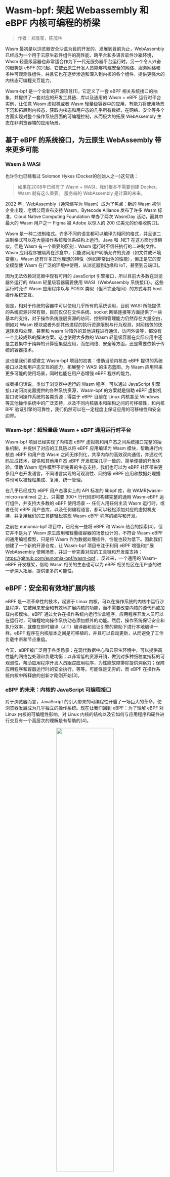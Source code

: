 # Wasm-bpf: 架起 Webassembly 和 eBPF 内核可编程的桥梁

> 作者：郑昱笙，陈茂林

Wasm 最初是以浏览器安全沙盒为目的开发的，发展到目前为止，WebAssembly 已经成为一个用于云原生软件组件的高性能、跨平台和多语言软件沙箱环境，Wasm 轻量级容器也非常适合作为下一代无服务器平台运行时。另一个令人兴奋的趋势是 eBPF 的兴起，它使云原生开发人员能够构建安全的网络、服务网格和多种可观测性组件，并且它也在逐步渗透和深入到内核的各个组件，提供更强大的内核态可编程交互能力。

Wasm-bpf 是一个全新的开源项目[1]，它定义了一套 eBPF 相关系统接口的抽象，并提供了一套对应的开发工具链、库以及通用的 Wasm + eBPF 运行时平台实例，让任意 Wasm 虚拟机或者 Wasm 轻量级容器中的应用，有能力将使用场景下沉和拓展到内核态，获取内核态和用户态的几乎所有数据，在网络、安全等多个方面实现对整个操作系统层面的可编程控制，从而极大的拓展 WebAssembly 生态在非浏览器端的应用场景。

## 基于 eBPF 的系统接口，为云原生 WebAssembly 带来更多可能

### Wasm & WASI

也许你也已经看过 Solomon Hykes (Docker的创始人之一)这句话：

> 如果在2008年已经有了 Wasm + WASI，我们根本不需要创建 Docker。 Wasm 就有这么重要。 服务端的 WebAssembly 是计算的未来。

2022 年，WebAssembly（通常缩写为 Wasm）成为了焦点：新的 Wasm 初创企业出现，老牌公司宣布支持 Wasm，Bytecode Alliance 发布了许多 Wasm 标准，Cloud Native Computing Foundation 举办了两次 WasmDay 活动，而其中最大的 Wasm 用户之一 Figma 被 Adobe 以惊人的 200 亿美元的价格收购[2]。

Wasm 是一种二进制格式。许多不同的语言都可以编译为相同的格式，并且该二进制格式可以在大量操作系统和体系结构上运行。Java 和 .NET 在这方面也很相似，但是 Wasm 有一个重要的区别：Wasm 运行时不信任执行的二进制文件。Wasm 应用程序被隔离在沙盒中，只能访问用户明确允许的资源（如文件或环境变量）。Wasm 还有许多其他理想的特性（例如非常出色的性能），但正是它的安全模型使 Wasm 在广泛的环境中使用，从浏览器到边缘和 IoT，甚至到云端[3]。

因为无法依赖浏览器中现有可用的 JavaScript 引擎接口，所以目前大多数在浏览器外运行的 Wasm 轻量级容器需要使用 WASI（WebAssembly 系统接口）。这些运行时允许 Wasm 应用程序以与 POSIX 类似（但不完全相同）的方式与其 host 操作系统交互。

但是，相对于传统的容器中可以使用几乎所有的系统调用，目前 WASI 所能提供的系统资源非常有限，目前仅仅在文件系统、socket 网络连接等方面提供了一些基本的支持，对于操作系统底层资源的访问、控制和管理能力仍然存在大量空白，例如对 Wasm 模块或者外部其他进程的执行资源限制与行为观测，对网络包的快速转发和处理，甚至和 wasm 沙箱外的其他进程进行通信，访问外设等，都没有一个比较成熟的解决方案。这也使得大多数的 Wasm 轻量级容器在实际应用中还是主要集中于纯粹的计算密集型应用，而在网络、安全等方面，还是需要依赖于传统的容器技术。

这也是我们希望建立 Wasm-bpf 项目的初衷：借助当前内核态 eBPF 提供的系统接口以及和用户态交互的能力，拓展整个 WASI 的生态蓝图，为 Wasm 应用带来更多可能的使用场景，同时也能在用户态增强 eBPF 程序的能力。

或者换句话说，类似于浏览器中运行的 Wasm 程序，可以通过 JavaScript 引擎接口访问浏览器提供的各种系统资源，Wasm-bpf 的方案就是借助 eBPF 虚拟机接口访问操作系统的各类资源；得益于 eBPF 目前在 Linux 内核甚至 Windows 等其他操作系统中的广泛支持，以及不同内核版本和架构之间的可移植性，和内核 BPF 验证引擎的可靠性，我们仍然可以在一定程度上保证应用的可移植性和安全边界。

### Wasm-bpf：超轻量级 Wasm + eBPF 通用运行时平台

Wasm-bpf 项目已经实现了内核态 eBPF 虚拟机和用户态之间系统接口完整的抽象机制，并提供了对应的工具链以将 eBPF 应用编译为 Wasm 模块，帮助进行内核态 eBPF 和用户态 Wasm 之间无序列化，共享内存的高效双向通信，并通过代码生成技术，提供和其他用户态 eBPF 开发框架几乎一致的、简单便捷的开发体验。借助 Wasm 组件模型不断完善的生态支持，我们也可以为 eBPF 社区带来更多用户态开发语言，不同语言实现的可观测性、网络等 eBPF 应用和数据处理插件也可以被轻松集成、复用、统一管理。

在几乎已经成为 eBPF 用户态事实上的 API 标准的 libbpf 库，和 WAMR(wasm-micro-runtime) 之上，只需要 300+ 行代码即可构建完整的通用 Wasm-eBPF 运行组件，并支持大多数的 eBPF 使用场景 -- 任何人用任何主流 Wasm 运行时，或者任何 eBPF 用户态库，以及任何编程语言，都可以轻松添加对应的虚拟机支持，并复用我们的工具链轻松实现 Wasm-eBPF 程序的编写和开发。

之前在 eunomia-bpf 项目中，已经有一些将 eBPF 和 Wasm 结合的探索[4]，但它并不是为了 Wasm 原生应用和轻量级容器的场景设计的，不符合 Wasm-eBPF 的通用编程模型，只是将 Wasm 作为数据处理插件，性能也较为低下。因此我们创建了一个新的开源仓库，让 Wasm-bpf 项目专注于利用 eBPF 增强和扩展 WebAssembly 使用场景，并进一步完善对应的工具链和开发库支持：<https://github.com/eunomia-bpf/wasm-bpf> 。反过来，一个通用的 Wasm-eBPF 开发框架，借助 Wasm 相关的生态也可以为 eBPF 相关社区在用户态的进一步深入拓展，提供更多的可能性。

## eBPF：安全和有效地扩展内核

eBPF 是一项革命性的技术，起源于 Linux 内核，可以在操作系统的内核中运行沙盒程序。它被用来安全和有效地扩展内核的功能，而不需要改变内核的源代码或加载内核模块。eBPF 通过允许在操作系统内运行沙盒程序，应用程序开发人员可以在运行时，可编程地向操作系统动态添加额外的功能。然后，操作系统保证安全和执行效率，就像在即时编译（JIT）编译器和验证引擎的帮助下进行本地编译一样。eBPF 程序在内核版本之间是可移植的，并且可以自动更新，从而避免了工作负载中断和节点重启。

今天，eBPF被广泛用于各类场景：在现代数据中心和云原生环境中，可以提供高性能的网络包处理和负载均衡；以非常低的资源开销，做到对多种细粒度指标的可观测性，帮助应用程序开发人员跟踪应用程序，为性能故障排除提供洞察力；保障应用程序和容器运行时的安全执行，等等。可能性是无穷的，而 eBPF 在操作系统内核中所释放的创新才刚刚开始[3]。

### eBPF 的未来：内核的 JavaScript 可编程接口

对于浏览器而言，JavaScript 的引入带来的可编程性开启了一场巨大的革命，使浏览器发展成为几乎独立的操作系统。现在让我们回到 eBPF：为了理解 eBPF 对 Linux 内核的可编程性影响，对 Linux 内核的结构以及它如何与应用程序和硬件进行交互有一个高层次的理解是有帮助的[4]。

<div align="center">
<img src=https://ebpf.io/static/kernel_arch-c0be6286222dcd0e6e45250d2d9a87fd.png width=60% />
</div>

Linux 内核的主要目的是抽象出硬件或虚拟硬件，并提供一个一致的API（系统调用），允许应用程序运行和共享资源。为了实现这个目的，我们维护了一系列子系统和层，以分配这些责任[5]。每个子系统通常允许某种程度的配置，以考虑到用户的不同需求。如果不能配置所需的行为，就需要改变内核，从历史上看，改变内核的行为，或者让用户编写的程序能够在内核中运行，就有两种选择:

| 本地支持内核模块                                                                                | 写一个内核模块                                                                          |
| ----------------------------------------------------------------------------------------------- | --------------------------------------------------------------------------------------- |
| 改变内核源代码，并说服Linux内核社区相信这种改变是必要的。等待几年，让新的内核版本成为一种商品。 | 定期修复它，因为每个内核版本都可能破坏它。由于缺乏安全边界，冒着破坏你的Linux内核的风险 |

实际上，两种方案都不常用，前者成本太高，后者则几乎没有可移植性。

有了 eBPF，就有了一个新的选择，可以重新编程 Linux 内核的行为，而不需要改变内核的源代码或加载内核模块，同时保证在不同内核版本之间一定程度上的行为一致性和兼容性、以及安全性[6]。为了实现这个目的，eBPF 程序也需要有一套对应的 API，允许用户定义的应用程序运行和共享资源 --- 换句话说，某种意义上讲 eBPF 虚拟机也提供了一套类似于系统调用的机制，借助 eBPF 和用户态通信的机制，Wasm 虚拟机和用户态应用也可以获得这套“系统调用”的完整使用权，一方面能可编程地扩展传统的系统调用的能力，另一方面能在网络、文件系统等许多层次实现更高效的可编程 IO 处理。

![new-os](new-os-model.jpg)

正如上图所示，当今的 Linux 内核正在向一个新的内核模型演化：用户定义的应用程序可以在内核态和用户态同时执行，用户态通过传统的系统调用访问系统资源，内核态则通过 BPF Helper Calls 和系统的各个部分完成交互。截止 2023 年初，内核中的 eBPF 虚拟机中已经有 220 多个Helper 系统接口，涵盖了非常多的应用场景。

值得注意的是，BPF Helper Call 和系统调用二者并不是竞争关系，它们的编程模型和有性能优势的场景完全不同，也不会完全替代对方。对 Wasm 和 Wasi 相关生态来说，情况也类似，专门设计的 wasi 接口需要经历一个漫长的标准化过程，但可能在特定场景能为用户态应用获取更佳的性能和可移植性保证，而 eBPF 在保证沙箱本质和可移植性的前提下，可以提供一个快速灵活的扩展系统接口的方案。

目前的 eBPF 仍然处于早期阶段，但是借助当前 eBPF 提供的内核接口和用户态交互的能力，经由 Wasm-bpf 的系统接口转换，Wasm 虚拟机中的应用已经几乎有能力获取内核以及用户态任意一个函数调用的数据和返回值（kprobe，uprobe...）；以很低的代价收集和理解所有系统调用，并获取所有网络操作的数据包和套接字级别的数据（tracepoint，socket...）；在网络包处理解决方案中添加额外的协议分析器，并轻松地编程任何转发逻辑（XDP，TC...），以满足不断变化的需求，而无需离开Linux内核的数据包处理环境。

不仅如此，eBPF 还有能力往用户空间任意进程的任意地址写入数据（bpf_probe_write_user[7]），有限度地修改内核函数的返回值（bpf_override_return[8]），甚至在内核态直接执行某些系统调用[9]；所幸的是，eBPF 在加载进内核之前对字节码会进行严格的安全检查，确保没有内存越界等操作，同时，许多可能会扩大攻击面、带来安全风险的功能都是需要在编译内核时明确选择启用才能使用的；在 Wasm 虚拟机将字节码加载进内核之前，也可以明确选择启用或者禁用某些 eBPF 功能，以确保沙箱的安全性。

所有的这些场景都不需要离开 Wasm 轻量级容器：不像传统的使用 Wasm 作为数据处理或者控制插件的应用中，这些步骤由 Wasm 虚拟机外的逻辑实现，现在可以在 Wasm 轻量级容器中实现对 eBPF 以及 eBPF 能访问的几乎所有系统资源，完整的控制和交互，甚至实时生成 eBPF 代码改变内核的行为逻辑，实现整个系统从用户态扩展到内核态的可编程性。

## Wasm 对 eBPF 的用户态增强：组件模型

标准很少是一个生态系统中最令人兴奋的部分。而且，随着 “组件模型” 这样的名字，激起兴奋感确实是一项艰巨的任务。但是，在这个乏味的名字背后是 Wasm 为软件世界带来的最重要的创新。

组件模型描述了 Wasm 二进制文件之间如何交互的方式。更具体地说，两个组件可以告诉对方它们提供的服务以及需要履行的期望。然后，Wasm 模块可以利用彼此的能力。这为软件开发人员提供了一种新的建立应用程序的方式。开发人员可以声明应用程序所需的组件（或者更抽象地说，应用程序所需的功能），然后 Wasm 运行时可以代表用户组装正确的组件集合。组件模型正在迅速成熟，已经出现了参考实现。2023 年将是组件模型开始重新定义我们如何编写软件的一年[10]。

借助 Wasm 的相关生态，尤其是基于 Wasm 的轻量级容器技术、组件模型，我们同样也可以给 eBPF 的应用赋予如下特性：

- `可移植`：让 eBPF 工具和应用完全平台无关、可移植，不需要进行重新编译即可以跨平台分发；
- `隔离性`：借助 Wasm 的可靠性和隔离性，让 eBPF 程序的加载和执行、以及用户态的数据处理流程更加安全可靠；事实上一个 eBPF 应用的用户态控制代码、数据处理代码的部分通常远远多于内核态；
- `包管理`：借助 Wasm 的生态和工具链，完成 eBPF 程序或工具的分发、管理、加载等工作，目前 eBPF 程序或工具生态也缺乏一个通用的包管理或插件管理系统；
- `跨语言`：目前 eBPF 程序由多种用户态语言开发（如 Go\Rust\C\C++\Python 等），超过 30 种编程语言可以被编译成 WebAssembly 模块，可以允许各种背景的开发人员（C、Go、Rust、Java、TypeScript 等）用他们选择的语言编写 eBPF 的用户态程序，而不需要学习新的语言，甚至我们可以将 Wasm 动态翻译为 eBPF 程序，加载进入内核，或者在 Wasm 轻量级容器中直接生成 eBPF 字节码；
- `敏捷性`：对于大型的 eBPF 应用程序，可以使用 Wasm 作为插件扩展平台：扩展程序可以在运行时直接从控制平面交付和重新加载。这不仅意味着每个人都可以使用官方和未经修改的应用程序来加载自定义扩展，而且任何 eBPF 程序的错误修复和/或更新都可以在运行时推送和/或测试，而不需要更新和/或重新部署一个新的二进制；对于可观测性应用来说，需要更新数据处理插件，也无需经历重新编译部署整个应用程序的过程；
- `轻量级`：WebAssembly 微服务消耗 1% 的资源，与 Linux 容器应用相比，冷启动的时间是 1%；对于大量的小型 eBPF 程序需要快速部署和停止的场景，Wasm 的轻量级特性可以大大降低系统的资源开销。

我们已经在 LMP 项目的 eBPF Hub 中，有一些创建符合 OCI 标准的 Wasm-eBPF 应用程序，并利用 ORAS 简化扩展 eBPF 应用开发，分发、加载、运行能力的尝试[11]，以及基于 Wasm 同时使用多种不同语言开发 eBPF 的用户态数据处理插件的实践，基于最新的 Wasm-bpf 框架，有更多的探索性工作可以继续展开。

## 用户空间和 eBPF 程序的交互流程

eBPF 程序是以函数为单位的、事件驱动的，当内核或用户空间应用程序通过某个 hook 点时就会运行特定的 eBPF 程序。要使用一个 eBPF 程序，首先我们需要使用 clang/LLVM 工具链将对应的源代码编译为 bpf 字节码，其中包含对应的数据结构定义、maps 和 progs 定义，progs 即程序段，maps 可以用来存储数据或者和用户空间实现双向通信。之后，我们可以借助用户态的开发框架和加载框架，实现完整的 eBPF 应用。

### 通常的用户态 eBPF 开发框架

对于一个完整的 eBPF 应用，通常需要包含用户态和内核态两部分：

- 用户态程序需要通过一系列系统调用跟内核进行交互（主要是 bpf 系统调用），创建对应的 map 以在内核态保存数据或和用户态通信，根据配置动态选择加载不同的程序段，动态修改字节码或配置 eBPF 程序的参数，将对应的字节码信息加载进内核，通过验证器确保安全性，并通过 maps 和内核之间实现双向通信，通过 ring buffer / perf buffer 之类的机制从内核态向用户态传递数据（或者反之）。
- 内核态主要负责具体的计算逻辑与数据收集。

<div align="center">
<img src=https://ebpf.io/static/libbpf-ee03b2f4d79b197554fa00671e67129d.png width=60% />
</div>

### 在用户态 Wasm-eBPF 系统接口之上定义的全新 eBPF 开发框架

这个项目本质上可以说是希望把 Wasm 沙箱当做在操作系统之上建立的另一个用户态运行空间，让 Wasm 应用在沙箱中实现和通常用户态中运行的 eBPF 应用一样的编程模型和执行逻辑。Wasm-bpf 会需要一个在 host（沙箱外部）构建的运行时扩展，以及一些在沙箱内部被编译为 Wasm 字节码的运行时库来提供完整的支持。

![wasm](wasm-bpf-no-bcc.png)

要实现完备的开发模型，我们需要：

- 一个 Wasm 模块可以对应多个 eBPF 程序；
- 一个 eBPF 程序实例也可以被多个 Wasm 模块所共用；
- 可以将 eBPF 程序从 Wasm 沙箱中动态加载进内核、选择所需的挂载点挂载、卸载，控制多个 eBPF 字节码对象的完整生命周期，并支持大多数的 eBPF 程序类型；
- 可以通过多种类型的 Maps 和内核双向通信，支持大多数的 Maps 类型；
- 通过 ring buffer 和 perf event polling 从内核态向用户态高效发送信息（对于 ring buffer 来说，也可以反之）；
- 几乎可以适配于所有的使用 eBPF 程序的应用场景，并可以随着内核功能的添加不断演化和扩展，同时不需要变动 Wasm 虚拟机的系统接口。

这就是目前 Wasm-bpf 项目所做的工作。我们也提出了一个新的 WASI 的 Proposal: WASI-eBPF[12].

在 Wasm-bpf 项目中，所有 Wasm 和 eBPF 虚拟机之间的通信都无需经过序列化、反序列化机制，通过工具链中代码生成技术和 BTF（BPF 类型格式[13]）信息的支持，我们可以实现在 eBPF 和 Wasm 之间可能不同的结构体内存布局、不同的大小端机制、不同的指针宽度之间的正确通信，在运行时几乎不会引入任何额外的开销；通过 eBPF Maps 通信的时候数据可以直接由内核态复制到 Wasm 虚拟机的内存中，避免多次拷贝带来的额外损耗。同时，通过自动生成 skeleton （bpf 代码框架）和类型定义的方式，用户态程序的 eBPF-Wasm 开发体验也得到了非常大的改善。

得益于 libbpf 提供的 CO-RE（Compile-Once, Run Everywhere）技术，在不同内核版本之间移植 eBPF 字节码对象，也不需要引入额外的重新编译流程，运行时也没有任何的 LLVM/Clang 依赖[14]。

通常，一个编译好的 eBPF-Wasm 模块只有大约 90Kb，在不到 100ms 内即可以完成动态加载进内核并执行的过程。我们也在仓库中提供了几个例子，分别对应于可观测、网络、安全等多种场景，使用 C/C++ 语言或 Rust 语言编写。

感谢华南理工大学赖晓铮副教授、西安邮电大学陈莉君教授团队和达坦科技王璞、施继成老师对 Wasm 和 eBPF 相结合的指导与帮助，在接下来的工作中，我们会和参加 2023 开源毕设之旅的同学们一同针对一些 Wasm-bpf 具体的应用场景，进行更深入的研究与探讨，并在下一篇 blog 中给出更详细的原理解析与性能分析，以及对应的一些代码示例。

Wasm-bpf 编译工具链与运行时模块等目前由龙蜥社区 eBPF 技术探索 SIG[15] 中孵化的 eunomia-bpf 开源社区[16]开发与维护，感谢中科院软件所 PLCT 实验室对社区的大力支持和资助，感谢社区同伴们的贡献。接下来，我们也会在对应的 eBPF 和 Wasm 相关的工具链和运行时方面，进行更多的完善和探索，并积极向上游社区反馈和贡献。

## 参考资料

- [1] wasm-bpf Github 开源地址：<https://github.com/eunomia-bpf/wasm-bpf>
- [2] WebAssembly：无需容器的 Docker：<https://zhuanlan.zhihu.com/p/595257541>
- [3] 云原生项目可扩展性的利器 WebAssembly 简介 <https://mp.weixin.qq.com/s/fap0bl6GFGi8zN5BFLpkCw>
- [4] 当 Wasm 遇见 eBPF ：使用 WebAssembly 编写、分发、加载运行 eBPF 程序：<https://zhuanlan.zhihu.com/p/573941739>
- [5] <https://ebpf.io/>
- [6] 什么是 eBPF：<https://ebpf.io/what-is-ebpf>
- [7] Offensive BPF: Understanding and using bpf_probe_write_user <https://embracethered.com/blog/posts/2021/offensive-bpf-libbpf-bpf_probe_write_user/>
- [8] 云原生安全攻防｜使用eBPF逃逸容器技术分析与实践：<https://security.tencent.com/index.php/blog/msg/206>
- [9] kernel-versions.md: <https://github.com/iovisor/bcc/blob/master/docs/kernel-versions.md>
- [10] 2023 年 WebAssembly 技术五大趋势预测：<https://zhuanlan.zhihu.com/p/597705400>
- [11] LMP eBPF-Hub: <https://github.com/linuxkerneltravel/lmp>
- [12] WASI-eBPF: <https://github.com/WebAssembly/WASI/issues/513>
- [13] BPF BTF 详解：<https://www.ebpf.top/post/kernel_btf/>
- [14] BPF 可移植性和 CO-RE（一次编译，到处运行）：<https://cloud.tencent.com/developer/article/1802154>
- [15] 龙蜥社区 eBPF 技术探索 SIG <https://openanolis.cn/sig/ebpfresearch>
- [16] eunomia-bpf 项目：<https://github.com/eunomia-bpf/eunomia-bpf>
- [17] eunomia-bpf 项目龙蜥 Gitee 镜像：<https://gitee.com/anolis/eunomia>
